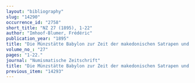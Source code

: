 ```yaml
---
layout: "bibliography"
slug: "14290"
occurrence_id: "2758"
short_title: "NZ 27 (1895), 1-22"
author: "Imhoof-Blumer, Frédéric"
publication_year: "1895"
title: "Die Münzstätte Babylon zur Zeit der makedonischen Satrapen und des Seleukos Nikator"
volume_no_: "27"
pages: "1-22."
journal: "Numismatische Zeitschrift"
title: "Die Münzstätte Babylon zur Zeit der makedonischen Satrapen und des Seleukos Nikator"
previous_item: "14293"
---
```

